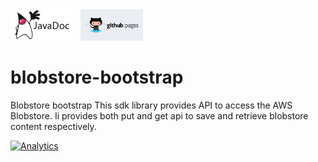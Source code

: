 <a href="http://predixdev.github.io/blobstore-bootstrap/javadocs/index.html" target="_blank" >
	<img height="50px" width="100px" src="images/javadoc.png" alt="view javadoc"></a>
&nbsp;
<a href="http://predixdev.github.io/blobstore-bootstrap" target="_blank">
	<img height="50px" width="100px" src="images/pages.jpg" alt="view github pages">
</a>

# blobstore-bootstrap
Blobstore bootstrap
This sdk library provides API to access the AWS Blobstore. Ii provides both put and get api to save and retrieve blobstore content respectively.

[![Analytics](https://predix-beacon.appspot.com/UA-82773213-1/blobstore-bootstrap/readme?pixel)](https://github.com/PredixDev)

